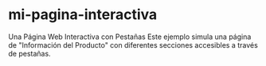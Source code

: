 # mi-pagina-interactiva
Una Página Web Interactiva con Pestañas Este ejemplo simula una página de "Información del Producto" con diferentes secciones accesibles a través de pestañas.
